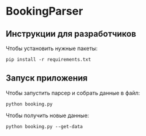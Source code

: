 # BookingParser

## Инструкции для разработчиков

Чтобы установить нужные пакеты:

```
pip install -r requirements.txt
```

## Запуск приложения

Чтобы запустить парсер и собрать данные в файл:

```
python booking.py
```

Чтобы получить новые данные:

```
python booking.py --get-data
```